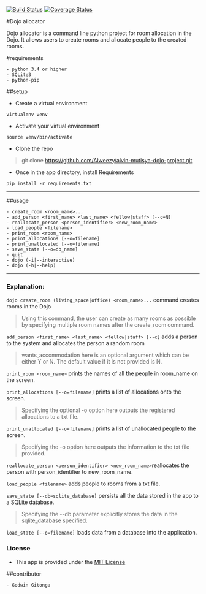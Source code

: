 [![Build Status](https://travis-ci.org/geeeh/boot-camp.svg?branch=master)](https://travis-ci.org/geeeh/boot-camp)
[![Coverage Status](https://coveralls.io/repos/github/geeeh/boot-camp/badge.svg?branch=master)](https://coveralls.io/github/geeeh/boot-camp?branch=master)

#Dojo allocator

Dojo allocator is a command line python project for room allocation in the Dojo. It allows users to create rooms and allocate people to the created rooms.

#requirements

    - python 3.4 or higher
    - SQLite3
    - python-pip
##setup

- Create a virtual environment
```
virtualenv venv
```

- Activate your virtual environment
```
source venv/bin/activate
```

- Clone the repo

> git clone https://github.com/Alweezy/alvin-mutisya-dojo-project.git

- Once in the app directory, install Requirements
```
pip install -r requirements.txt
```


---
   
##usage

    - create_room <room_name>...
    - add_person <first_name> <last_name> <fellow|staff> [--c=N]
    - reallocate_person <person_identifier> <new_room_name>
    - load_people <filename>
    - print_room <room_name>
    - print_allocations [--o=filename]
    - print_unallocated [--o=filename]
    - save_state [--o=db_name]
    - quit
    - dojo (-i|--interactive)
    - dojo (-h|--help)
    
 ---
### Explanation:


```dojo create_room (living_space|office) <room_name>...```  command creates rooms in the Dojo
> Using this command, the user can create as many rooms as possible by specifying multiple room names
  after the create_room command.

```add_person <first_name> <last_name> <fellow|staff> [--c]``` adds a person to the system and allocates the person
 a random room
>wants_accommodation here is an optional argument which can be either Y or N.
The default value if it is not provided is N.

```print_room <room_name>``` prints  the names of all the people in room_name on the screen.

```print_allocations [--o=filename]```  prints a list of allocations onto the screen.
> Specifying the optional -o option here outputs the registered allocations to a txt file.

```print_unallocated [--o=filename]``` prints a list of unallocated people to the screen.
> Specifying the -o option here outputs the information to the txt file provided.

```reallocate_person <person_identifier> <new_room_name>```reallocates the person with person_identifier to new_room_name.

```load_people <filename>``` adds people to rooms from a txt file.

```save_state [--db=sqlite_database]``` persists all the data stored in the app to a SQLite database.
> Specifying the --db parameter explicitly stores the data in the sqlite_database specified.

```load_state [--o=filename]``` loads data from a database into the application.


### License

- This app is provided under the [MIT License](https://opensource.org/licenses/MIT)

##contributor

    - Godwin Gitonga
